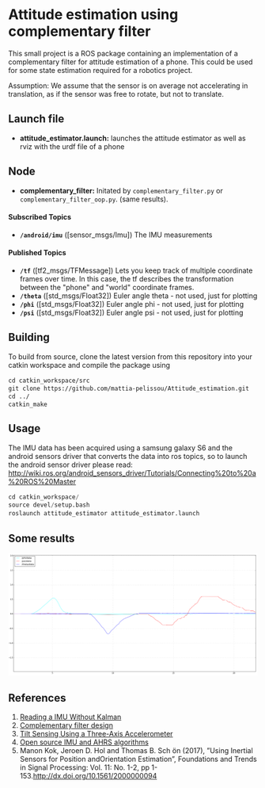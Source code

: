 
# Attitude estimation using complementary filter

This small project is a ROS package containing an implementation of a complementary filter for attitude estimation of a phone.
This could be used for some state estimation required for a robotics project.

Assumption: We assume that the sensor is on average not accelerating in translation, as if the sensor was free to rotate, but not to translate.



## Launch file

* **attitude_estimator.launch:** launches the attitude estimator as well as rviz with the urdf file of a phone


## Node

* **complementary_filter:** Initated by ```complementary_filter.py``` or ```complementary_filter_oop.py```. (same results).

#### Subscribed Topics

* **`/android/imu`** ([sensor_msgs/Imu])
	The IMU measurements

#### Published Topics

* **`/tf`** ([tf2_msgs/TFMessage])
	Lets you keep track of multiple coordinate frames over time. In this case, the tf describes the transformation between the "phone" and "world" coordinate frames.
* **`/theta`** ([std_msgs/Float32])
Euler angle theta - not used, just for plotting
* **`/phi`** ([std_msgs/Float32])
Euler angle phi - not used, just for plotting
* **`/psi`** ([std_msgs/Float32])
Euler angle psi - not used, just for plotting


## Building

To build from source, clone the latest version from this repository into your catkin workspace and compile the package using

	cd catkin_workspace/src
	git clone https://github.com/mattia-pelissou/Attitude_estimation.git
	cd ../
	catkin_make

## Usage
The IMU data has been acquired using a samsung galaxy S6 and the android sensors driver that converts the data into ros topics, so to launch the android sensor driver please read: http://wiki.ros.org/android_sensors_driver/Tutorials/Connecting%20to%20a%20ROS%20Master

```python
cd catkin_workspace/
source devel/setup.bash
roslaunch attitude_estimator attitude_estimator.launch
```
## Some results

![](images/rqt_plot.png)

## References
1. [Reading a IMU Without Kalman](https://www.pieter-jan.com/node/11)
2. [Complementary filter design](https://gunjanpatel.wordpress.com/2016/07/07/complementary-filter-design/)
3. [Tilt Sensing Using a Three-Axis Accelerometer](https://www.nxp.com/docs/en/application-note/AN3461.pdf)
4. [Open source IMU and AHRS algorithms](https://x-io.co.uk/open-source-imu-and-ahrs-algorithms/)
5. Manon Kok, Jeroen D. Hol and Thomas B. Sch ̈on (2017), ”Using Inertial Sensors for Position andOrientation Estimation”, Foundations and Trends in Signal Processing: Vol.  11: No.  1-2, pp 1-153.http://dx.doi.org/10.1561/2000000094
